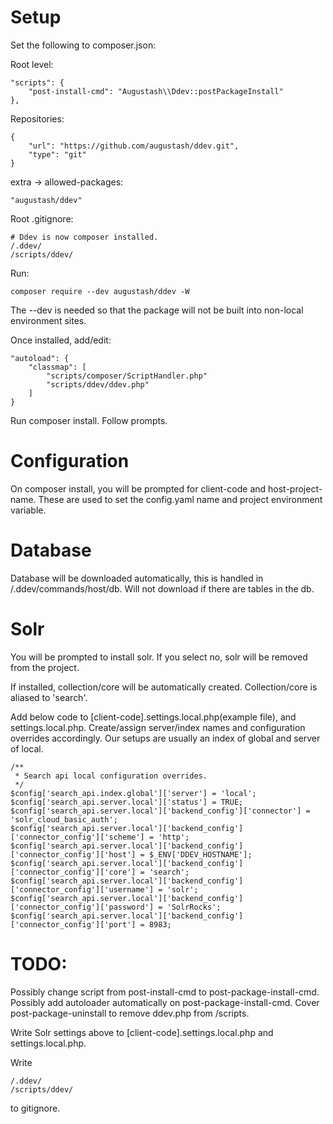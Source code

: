 # Setup

Set the following to composer.json:

Root level:
```
"scripts": {
    "post-install-cmd": "Augustash\\Ddev::postPackageInstall"
},
```

Repositories:
```
{
    "url": "https://github.com/augustash/ddev.git",
    "type": "git"
}
```

extra -> allowed-packages:
```
"augustash/ddev"
```

Root .gitignore:
```
# Ddev is now composer installed.
/.ddev/
/scripts/ddev/
```

Run:
```
composer require --dev augustash/ddev -W
```
The --dev is needed so that the package will not be built into non-local environment sites.

Once installed, add/edit:
```
"autoload": {
    "classmap": [
        "scripts/composer/ScriptHandler.php"
        "scripts/ddev/ddev.php"
    ]
}
```

Run composer install.
Follow prompts.

# Configuration

On composer install, you will be prompted for client-code and host-project-name. These are used to set the config.yaml name and project environment variable.

# Database

Database will be downloaded automatically, this is handled in /.ddev/commands/host/db.
  Will not download if there are tables in the db.

# Solr

You will be prompted to install solr. If you select no, solr will be removed from the project.

If installed, collection/core will be automatically created. Collection/core is aliased to 'search'.

Add below code to [client-code].settings.local.php(example file), and settings.local.php.
  Create/assign server/index names and configuration overrides accordingly.
  Our setups are usually an index of global and server of local.

```
/**
 * Search api local configuration overrides.
 */
$config['search_api.index.global']['server'] = 'local';
$config['search_api.server.local']['status'] = TRUE;
$config['search_api.server.local']['backend_config']['connector'] = 'solr_cloud_basic_auth';
$config['search_api.server.local']['backend_config']['connector_config']['scheme'] = 'http';
$config['search_api.server.local']['backend_config']['connector_config']['host'] = $_ENV['DDEV_HOSTNAME'];
$config['search_api.server.local']['backend_config']['connector_config']['core'] = 'search';
$config['search_api.server.local']['backend_config']['connector_config']['username'] = 'solr';
$config['search_api.server.local']['backend_config']['connector_config']['password'] = 'SolrRocks';
$config['search_api.server.local']['backend_config']['connector_config']['port'] = 8983;
```

# TODO:

Possibly change script from post-install-cmd to post-package-install-cmd.
Possibly add autoloader automatically on post-package-install-cmd.
Cover post-package-uninstall to remove ddev.php from /scripts. 

Write Solr settings above to [client-code].settings.local.php and settings.local.php.

Write 
```
/.ddev/
/scripts/ddev/
```
to gitignore.

[configuration-options]: https://ddev.readthedocs.io/en/latest/users/configuration/config/
